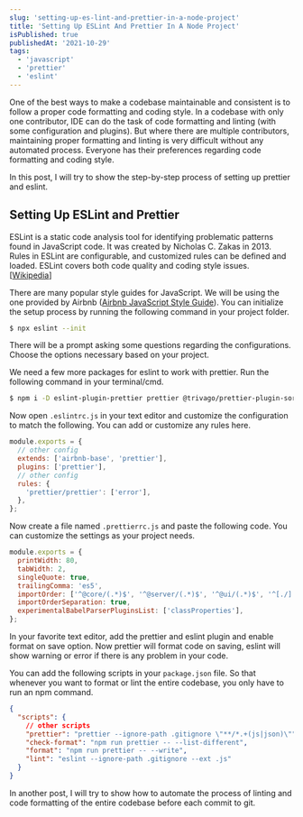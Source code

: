 ```yaml
---
slug: 'setting-up-es-lint-and-prettier-in-a-node-project'
title: 'Setting Up ESLint And Prettier In A Node Project'
isPublished: true
publishedAt: '2021-10-29'
tags:
  - 'javascript'
  - 'prettier'
  - 'eslint'
---
```


One of the best ways to make a codebase maintainable and consistent is to follow a proper code formatting and coding style. In a codebase with only one contributor, IDE can do the task of code formatting and linting (with some configuration and plugins). But where there are multiple contributors, maintaining proper formatting and linting is very difficult without any automated process. Everyone has their preferences regarding code formatting and coding style.

In this post, I will try to show the step-by-step process of setting up prettier and eslint.

## Setting Up ESLint and Prettier

ESLint is a static code analysis tool for identifying problematic patterns found in JavaScript code. It was created by Nicholas C. Zakas in 2013. Rules in ESLint are configurable, and customized rules can be defined and loaded. ESLint covers both code quality and coding style issues. [[Wikipedia](https://en.wikipedia.org/wiki/ESLint)]

There are many popular style guides for JavaScript. We will be using the one provided by Airbnb ([Airbnb JavaScript Style Guide](https://github.com/airbnb/javascript)). You can initialize the setup process by running the following command in your project folder.

```bash
$ npx eslint --init
```

There will be a prompt asking some questions regarding the configurations. Choose the options necessary based on your project.

We need a few more packages for eslint to work with prettier. Run the following command in your terminal/cmd.

```bash
$ npm i -D eslint-plugin-prettier prettier @trivago/prettier-plugin-sort-imports eslint-config-prettier
```

Now open `.eslintrc.js` in your text editor and customize the configuration to match the following. You can add or customize any rules here.

```js
module.exports = {
  // other config
  extends: ['airbnb-base', 'prettier'],
  plugins: ['prettier'],
  // other config
  rules: {
    'prettier/prettier': ['error'],
  },
};
```

Now create a file named `.prettierrc.js` and paste the following code. You can customize the settings as your project needs.

```js
module.exports = {
  printWidth: 80,
  tabWidth: 2,
  singleQuote: true,
  trailingComma: 'es5',
  importOrder: ['^@core/(.*)$', '^@server/(.*)$', '^@ui/(.*)$', '^[./]'],
  importOrderSeparation: true,
  experimentalBabelParserPluginsList: ['classProperties'],
};
```

In your favorite text editor, add the prettier and eslint plugin and enable format on save option. Now prettier will format code on saving, eslint will show warning or error if there is any problem in your code.

You can add the following scripts in your `package.json` file. So that whenever you want to format or lint the entire codebase, you only have to run an npm command.

```json
{
  "scripts": {
    // other scripts
    "prettier": "prettier --ignore-path .gitignore \"**/*.+(js|json)\"",
    "check-format": "npm run prettier -- --list-different",
    "format": "npm run prettier -- --write",
    "lint": "eslint --ignore-path .gitignore --ext .js"
  }
}
```

In another post, I will try to show how to automate the process of linting and code formatting of the entire codebase before each commit to git.
